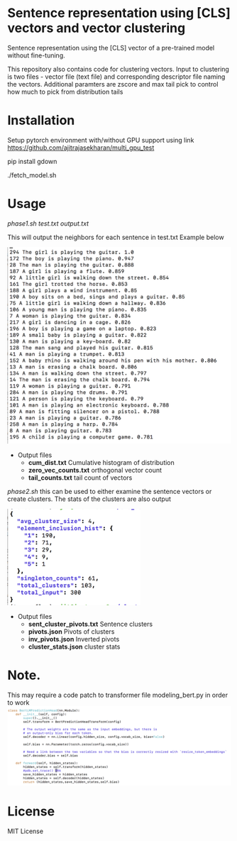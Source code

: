 

# Sentence representation using [CLS] vectors and vector clustering

Sentence representation using the [CLS] vector of a pre-trained model without fine-tuning. 

This repository also contains code for clustering vectors. Input to clustering is two files - vector file (text file) and corresponding descriptor file naming the vectors. Additional paramters are zscore and max tail pick to control how much to pick from distribution tails

# Installation


Setup pytorch environment with/without GPU support using link https://github.com/ajitrajasekharan/multi_gpu_test

pip install gdown

./fetch_model.sh

# Usage

*phase1.sh test.txt output.txt*

This will output the neighbors for each sentence in test.txt
Example below



<img src="DES.png" width="600">

* Output files
  * **cum_dist.txt** Cumulative histogram of distribution
  * **zero_vec_counts.txt** orthogonal vector count
  * **tail_counts.txt** tail count of vectors

*phase2.sh*
this can be used to either examine the sentence vectors or create clusters. The stats of the clusters are also output


<img src="stats.png" width="300">

* Output files
  * **sent_cluster_pivots.txt** Sentence clusters
  * **pivots.json** Pivots of clusters
  * **inv_pivots.json** Inverted pivots
  * **cluster_stats.json**  cluster stats

# Note. 
This may require a code patch to transformer file modeling_bert.py in order to work
![patch](patch.png)


# License
MIT License
